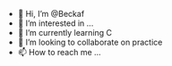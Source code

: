 - 👋 Hi, I’m @Beckaf
- 👀 I’m interested in ...
- 🌱 I’m currently learning C
- 💞️ I’m looking to collaborate on practice
- 📫 How to reach me ...

<!---
Beckaf/Beckaf is a ✨ special ✨ repository because its `README.md` (this file) appears on your GitHub profile.
You can click the Preview link to take a look at your changes.
--->
